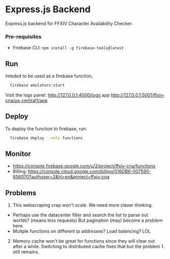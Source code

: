 # Express.js Backend

Express.js backend for FFXIV Character Availability Checker.

### Pre-requisites

- Firebase CLI: `npm install -g firebase-tools@latest`

## Run

Inteded to be used as a firebase function,

```sh
  firebase emulators:start
```

Visit the logs panel: http://127.0.0.1:4000/logs app http://127.0.0.1:5001/ffxiv-cna/us-central1/app

## Deploy

To deploy the function to firebase, run:

```sh
  firebase deploy --only functions
```

## Monitor

- https://console.firebase.google.com/u/2/project/ffxiv-cna/functions
- Billing: https://console.cloud.google.com/billing/016DB6-007595-856070?authuser=2&hl=en&project=ffxiv-cna

## Problems

1. This webscraping crap won't scale. We need more clever thinking.
  - Perhaps use the datacenter filter and search the list to parse out worlds? (means less requests) But pagination (may) become a problem here.
  - Multple functions on different ip addresses? Load balancing? LOL
2. Memory cache won't be great for functions since they will clear out after a while. Switching to distributed cache fixes that but the problem 1. still remains.
